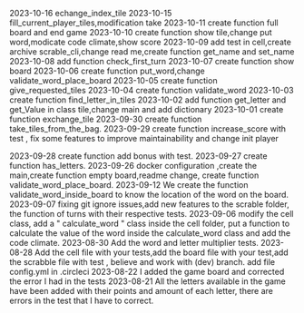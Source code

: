 
2023-10-16
echange_index_tile
2023-10-15
fill_current_player_tiles,modification take 
2023-10-11
create function full board and end game
2023-10-10
create function show tile,change put word,modicate code climate,show score
2023-10-09
add test in cell,create archive scrable_cli,change read me,create function get_name and set_name
2023-10-08
add function check_first_turn
2023-10-07
create function show board
2023-10-06
create function put_word,change validate_word_place_board
2023-10-05
create function give_requested_tiles
2023-10-04
create function validate_word
2023-10-03
create function find_letter_in_tiles
2023-10-02
add function get_letter and get_Value in class tile,change main and add dictionary
2023-10-01
create function exchange_tile 
2023-09-30
create function take_tiles_from_the_bag.
2023-09-29
create function increase_score with test , fix some features to improve maintainability and change init player

2023-09-28
create function add bonus with test.
2023-09-27
create function has_letters.
2023-09-26
docker configuration ,create the main,create function empty board,readme change, create function validate_word_place_board.
2023-09-12
We create the function validate_word_inside_board to know the location of the word on the board.
2023-09-07
fixing git ignore issues,add new features to the scrable folder, the function of turns with their respective tests.
2023-09-06
modify the cell class, add a " calculate_word " class inside the cell folder, put a function to calculate the value of the word inside the calculate_word class and add the code climate.
2023-08-30
Add the word and letter multiplier tests.
2023-08-28
Add the cell file with your tests,add the board file with your test,add the scrabble file with test , believe and work with (dev) branch.
add file config.yml in .circleci
2023-08-22
I added the game board and corrected the error I had in the tests
2023-08-21
All the letters available in the game have been added with their points and amount of each letter, there are errors in the test that I have to correct.





